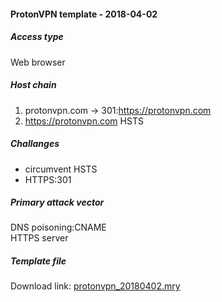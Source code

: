 #### ProtonVPN template - 2018-04-02

##### Access type
Web browser

##### Host chain
  1. protonvpn.com    &#8594;  301:https://protonvpn.com
  2. https://protonvpn.com  HSTS

##### Challanges
  * circumvent HSTS
  * HTTPS:301
  
##### Primary attack vector

DNS poisoning:CNAME   
HTTPS server

##### Template file
Download link: [protonvpn_20180402.mry](/templates/protonvpn_20180402.mry)
